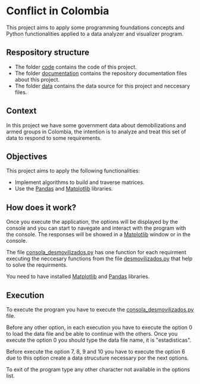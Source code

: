 # Conflict in Colombia

This project aims to apply some programming foundations concepts and Python functionalities applied to a data analyzer and visualizer program.

## Respository structure

- The folder [code](/code/) contains the code of this project.
- The folder [documentation](/documentation/) contains the repository documentation files about this project.
- The folder [data](/data/) contains the data source for this project and neccesary files.

## Context

In this project we have some government data about demobilizations and armed groups in Colombia, the intention is to analyze and treat this set of data to respond to some requirements.

## Objectives

This project aims to apply the following functionalities:

- Implement algorithms to build and traverse matrices.
- Use the [Pandas](https://pandas.pydata.org/) and [Matplotlib](https://matplotlib.org/) libraries.

## How does it work?

Once you execute the application, the options will be displayed by the console and you can start to navegate and interact with the program with the console. The responses will be showed in a [Matplotlib](https://matplotlib.org/) window or in the console.

The file [consola_desmovilizados.py](/code/consola_desmovilizados.py) has one function for each requirment executing the neccesary functions from the file [desmovilizados.py](/code/desmovilizados.py) that help to solve the requirments.

You need to have installed [Matplotlib](https://matplotlib.org/) and [Pandas](https://pandas.pydata.org/) libraries.


## Execution

To execute the program you have to execute the [consola_desmovilizados.py](/code/consola_desmovilizados.py) file.

Before any other option, in each execution you have to execute the option 0 to load the data file and be able to continue with the others. Once you execute the option 0 you should type the data file name, it is "estadisticas".

Before execute the option 7, 8, 9 and 10 you have to execute the option 6 due to this option create a data strucuture necessary por the next options.

To exit of the program type any other character not available in the options list.